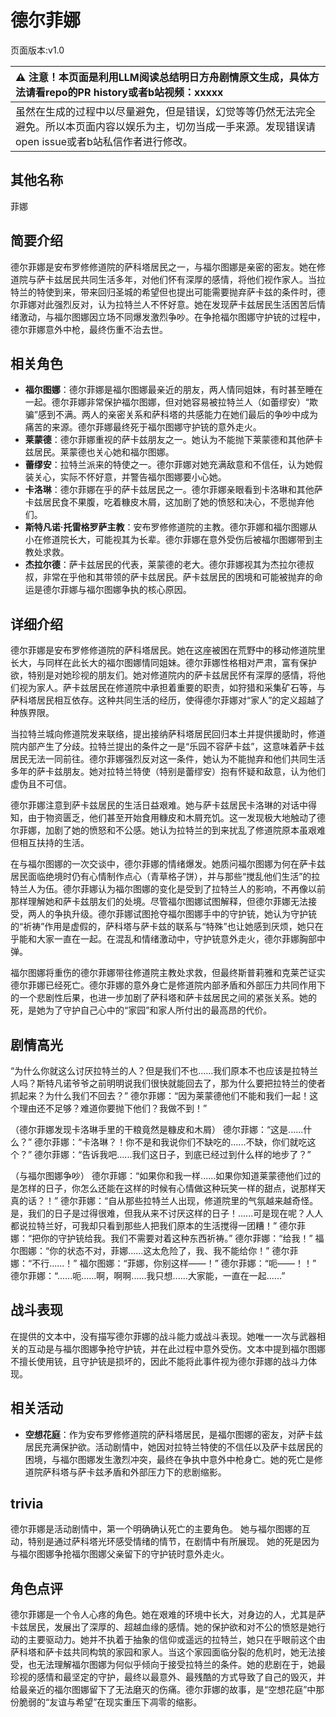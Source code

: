 # 德尔菲娜
页面版本:v1.0
 

| :warning: 注意！本页面是利用LLM阅读总结明日方舟剧情原文生成，具体方法请看repo的PR history或者b站视频：xxxxx           |
|:----------------------------|
| 虽然在生成的过程中以尽量避免，但是错误，幻觉等等仍然无法完全避免。所以本页面内容以娱乐为主，切勿当成一手来源。发现错误请open issue或者b站私信作者进行修改。|



## 其他名称
菲娜
## 简要介绍
德尔菲娜是安布罗修修道院的萨科塔居民之一，与福尔图娜是亲密的密友。她在修道院与萨卡兹居民共同生活多年，对他们怀有深厚的感情，将他们视作家人。当拉特兰的特使到来，带来回归圣城的希望但也提出可能需要抛弃萨卡兹的条件时，德尔菲娜对此强烈反对，认为拉特兰人不怀好意。她在发现萨卡兹居民生活困苦后情绪激动，与福尔图娜因立场不同爆发激烈争吵。在争抢福尔图娜守护铳的过程中，德尔菲娜意外中枪，最终伤重不治去世。
## 相关角色
-   **福尔图娜**：德尔菲娜是福尔图娜最亲近的朋友，两人情同姐妹，有时甚至睡在一起。德尔菲娜非常保护福尔图娜，但对她容易被拉特兰人（如蕾缪安）“欺骗”感到不满。两人的亲密关系和萨科塔的共感能力在她们最后的争吵中成为痛苦的来源。德尔菲娜最终死于福尔图娜守护铳的意外走火。
-   **莱蒙德**：德尔菲娜重视的萨卡兹朋友之一。她认为不能抛下莱蒙德和其他萨卡兹居民。莱蒙德也关心她和福尔图娜。
-   **蕾缪安**：拉特兰派来的特使之一。德尔菲娜对她充满敌意和不信任，认为她假装关心，实际不怀好意，并警告福尔图娜要小心她。
-   **卡洛琳**：德尔菲娜在乎的萨卡兹居民之一。德尔菲娜亲眼看到卡洛琳和其他萨卡兹居民食不果腹，吃着糠皮木屑，这加剧了她的愤怒和决心，不愿抛弃他们。
-   **斯特凡诺·托雷格罗萨主教**：安布罗修修道院的主教。德尔菲娜和福尔图娜从小在修道院长大，可能视其为长辈。德尔菲娜在意外受伤后被福尔图娜带到主教处求救。
-   **杰拉尔德**：萨卡兹居民的代表，莱蒙德的老大。德尔菲娜视其为杰拉尔德叔叔，非常在乎他和其带领的萨卡兹居民。萨卡兹居民的困境和可能被抛弃的命运是德尔菲娜与福尔图娜争执的核心原因。
## 详细介绍
德尔菲娜是安布罗修修道院的萨科塔居民。她在这座被困在荒野中的移动修道院里长大，与同样在此长大的福尔图娜情同姐妹。德尔菲娜性格相对严肃，富有保护欲，特别是对她珍视的朋友们。她对修道院内的萨卡兹居民怀有深厚的感情，将他们视为家人。萨卡兹居民在修道院中承担着重要的职责，如狩猎和采集矿石等，与萨科塔居民相互依存。这种共同生活的经历，使得德尔菲娜对“家人”的定义超越了种族界限。

当拉特兰城向修道院发来联络，提出接纳萨科塔居民回归本土并提供援助时，修道院内部产生了分歧。拉特兰提出的条件之一是“乐园不容萨卡兹”，这意味着萨卡兹居民无法一同前往。德尔菲娜强烈反对这一条件，她认为不能抛弃和他们共同生活多年的萨卡兹朋友。她对拉特兰特使（特别是蕾缪安）抱有怀疑和敌意，认为他们虚伪且不可信。

德尔菲娜注意到萨卡兹居民的生活日益艰难。她与萨卡兹居民卡洛琳的对话中得知，由于物资匮乏，他们甚至开始食用糠皮和木屑充饥。这一发现极大地触动了德尔菲娜，加剧了她的愤怒和不公感。她认为拉特兰的到来扰乱了修道院原本虽艰难但相互扶持的生活。

在与福尔图娜的一次交谈中，德尔菲娜的情绪爆发。她质问福尔图娜为何在萨卡兹居民面临绝境时仍有心情制作点心（青草格子饼），并与那些“搅乱他们生活”的拉特兰人为伍。德尔菲娜认为福尔图娜的变化是受到了拉特兰人的影响，不再像以前那样理解她和萨卡兹朋友们的处境。尽管福尔图娜试图解释，但德尔菲娜无法接受，两人的争执升级。德尔菲娜试图抢夺福尔图娜手中的守护铳，她认为守护铳的“祈祷”作用是虚假的，萨科塔与萨卡兹的联系与“特殊”也让她感到厌烦，她只在乎能和大家一直在一起。在混乱和情绪激动中，守护铳意外走火，德尔菲娜胸部中弹。

福尔图娜将重伤的德尔菲娜带往修道院主教处求救，但最终斯普莉雅和克莱芒证实德尔菲娜已经死亡。德尔菲娜的意外身亡是修道院内部矛盾和外部压力共同作用下的一个悲剧性后果，也进一步加剧了萨科塔和萨卡兹居民之间的紧张关系。她的死，是她为了守护自己心中的“家园”和家人所付出的最高昂的代价。
## 剧情高光
“为什么你就这么讨厌拉特兰的人？但是我们不也......我们原本不也应该是拉特兰人吗？斯特凡诺爷爷之前明明说我们很快就能回去了，那为什么要把拉特兰的使者抓起来？为什么我们不回去？”
德尔菲娜：“因为莱蒙德他们不能和我们一起！这个理由还不足够？难道你要抛下他们？我做不到！”

（德尔菲娜发现卡洛琳手里的干粮竟然是糠皮和木屑）
德尔菲娜：“这是......什么？”
德尔菲娜：“卡洛琳？！你不是和我说你们不缺吃的......不缺，你们就吃这个？”
德尔菲娜：“告诉我吧......我们这日子，到底已经过到什么样的地步了？”

（与福尔图娜争吵）
德尔菲娜：“如果你和我一样......如果你知道莱蒙德他们过的是怎样的日子，你怎么还能在这样的时候有心情做这种玩笑一样的甜点，说那样天真的话？！”
德尔菲娜：“自从那些拉特兰人出现，修道院里的气氛越来越奇怪。是，我们的日子是过得很难，但我从来不讨厌这样的日子！......可是现在呢？人人都说拉特兰好，可我却只看到那些人把我们原本的生活搅得一团糟！”
德尔菲娜：“把你的守护铳给我。我们不需要对着这种东西祈祷。”
德尔菲娜：“给我！”
福尔图娜：“你的状态不对，菲娜......这太危险了，我、我不能给你！”
德尔菲娜：“不行......！”
福尔图娜：“菲娜，你别这样——！”
德尔菲娜：“呃——！！”
德尔菲娜：“......呃......啊，啊啊......我只想......大家能，一直在一起......”
## 战斗表现
在提供的文本中，没有描写德尔菲娜的战斗能力或战斗表现。她唯一一次与武器相关的互动是与福尔图娜争抢守护铳，并在此过程中意外受伤。文本中提到福尔图娜不擅长使用铳，且守护铳是损坏的，因此不能将此事件视为德尔菲娜的战斗力体现。
## 相关活动
-   **空想花庭**：作为安布罗修修道院的萨科塔居民，是福尔图娜的密友，对萨卡兹居民充满保护欲。活动剧情中，她因对拉特兰特使的不信任以及萨卡兹居民的困境，与福尔图娜发生激烈冲突，最终在争执中意外中枪身亡。她的死亡是修道院萨科塔与萨卡兹矛盾和外部压力下的悲剧缩影。
## trivia
德尔菲娜是活动剧情中，第一个明确确认死亡的主要角色。
她与福尔图娜的互动，特别是通过萨科塔光环感受情绪的情节，在剧情中有所展现。
她的死是因为与福尔图娜争抢福尔图娜父亲留下的守护铳时意外走火。
## 角色点评
德尔菲娜是一个令人心疼的角色。她在艰难的环境中长大，对身边的人，尤其是萨卡兹居民，发展出了深厚的、超越血缘的感情。她的保护欲和对不公的愤怒是她行动的主要驱动力。她并不执着于抽象的信仰或遥远的拉特兰，她只在乎眼前这个由萨科塔和萨卡兹共同构筑的家园和家人。当这个家园面临分裂的危机时，她无法接受，也无法理解福尔图娜为何似乎倾向于接受拉特兰的条件。她的悲剧在于，她最珍视的感情和最坚定的守护，最终以最意外、最残酷的方式导致了自己的毁灭，并给最亲近的福尔图娜留下了无法磨灭的伤痛。德尔菲娜的故事，是“空想花庭”中那份脆弱的“友谊与希望”在现实重压下凋零的缩影。